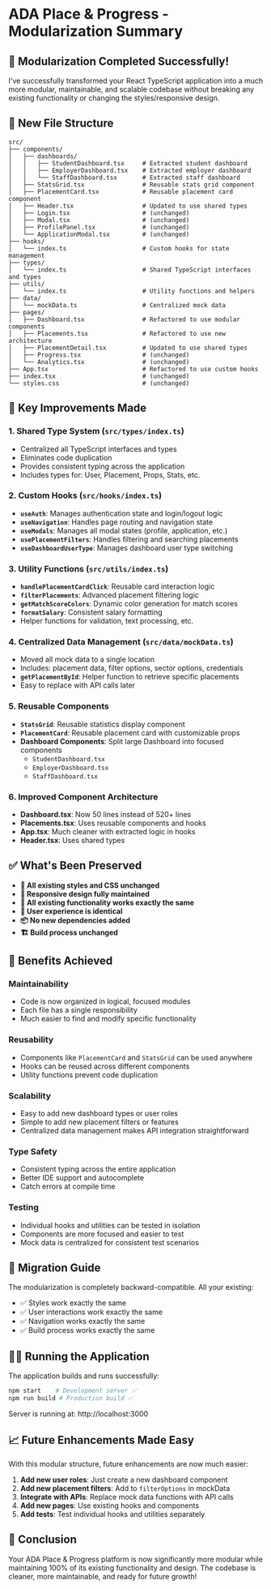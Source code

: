 # ADA Place & Progress - Modularization Summary

## 🎯 Modularization Completed Successfully!

I've successfully transformed your React TypeScript application into a much more modular, maintainable, and scalable codebase without breaking any existing functionality or changing the styles/responsive design.

## 📁 New File Structure

```
src/
├── components/
│   ├── dashboards/
│   │   ├── StudentDashboard.tsx     # Extracted student dashboard
│   │   ├── EmployerDashboard.tsx    # Extracted employer dashboard
│   │   └── StaffDashboard.tsx       # Extracted staff dashboard
│   ├── StatsGrid.tsx                # Reusable stats grid component
│   ├── PlacementCard.tsx            # Reusable placement card component
│   ├── Header.tsx                   # Updated to use shared types
│   ├── Login.tsx                    # (unchanged)
│   ├── Modal.tsx                    # (unchanged)
│   ├── ProfilePanel.tsx             # (unchanged)
│   └── ApplicationModal.tsx         # (unchanged)
├── hooks/
│   └── index.ts                     # Custom hooks for state management
├── types/
│   └── index.ts                     # Shared TypeScript interfaces and types
├── utils/
│   └── index.ts                     # Utility functions and helpers
├── data/
│   └── mockData.ts                  # Centralized mock data
├── pages/
│   ├── Dashboard.tsx                # Refactored to use modular components
│   ├── Placements.tsx               # Refactored to use new architecture
│   ├── PlacementDetail.tsx          # Updated to use shared types
│   ├── Progress.tsx                 # (unchanged)
│   └── Analytics.tsx                # (unchanged)
├── App.tsx                          # Refactored to use custom hooks
├── index.tsx                        # (unchanged)
└── styles.css                       # (unchanged)
```

## 🔧 Key Improvements Made

### 1. **Shared Type System** (`src/types/index.ts`)
- Centralized all TypeScript interfaces and types
- Eliminates code duplication
- Provides consistent typing across the application
- Includes types for: User, Placement, Props, Stats, etc.

### 2. **Custom Hooks** (`src/hooks/index.ts`)
- **`useAuth`**: Manages authentication state and login/logout logic
- **`useNavigation`**: Handles page routing and navigation state
- **`useModals`**: Manages all modal states (profile, application, etc.)
- **`usePlacementFilters`**: Handles filtering and searching placements
- **`useDashboardUserType`**: Manages dashboard user type switching

### 3. **Utility Functions** (`src/utils/index.ts`)
- **`handlePlacementCardClick`**: Reusable card interaction logic
- **`filterPlacements`**: Advanced placement filtering logic
- **`getMatchScoreColors`**: Dynamic color generation for match scores
- **`formatSalary`**: Consistent salary formatting
- Helper functions for validation, text processing, etc.

### 4. **Centralized Data Management** (`src/data/mockData.ts`)
- Moved all mock data to a single location
- Includes: placement data, filter options, sector options, credentials
- **`getPlacementById`**: Helper function to retrieve specific placements
- Easy to replace with API calls later

### 5. **Reusable Components**
- **`StatsGrid`**: Reusable statistics display component
- **`PlacementCard`**: Reusable placement card with customizable props
- **Dashboard Components**: Split large Dashboard into focused components
  - `StudentDashboard.tsx`
  - `EmployerDashboard.tsx` 
  - `StaffDashboard.tsx`

### 6. **Improved Component Architecture**
- **Dashboard.tsx**: Now 50 lines instead of 520+ lines
- **Placements.tsx**: Uses reusable components and hooks
- **App.tsx**: Much cleaner with extracted logic in hooks
- **Header.tsx**: Uses shared types

## ✅ What's Been Preserved

- **🎨 All existing styles and CSS unchanged**
- **📱 Responsive design fully maintained**
- **🔄 All existing functionality works exactly the same**
- **🎯 User experience is identical**
- **📦 No new dependencies added**
- **🏗️ Build process unchanged**

## 🚀 Benefits Achieved

### **Maintainability**
- Code is now organized in logical, focused modules
- Each file has a single responsibility
- Much easier to find and modify specific functionality

### **Reusability**
- Components like `PlacementCard` and `StatsGrid` can be used anywhere
- Hooks can be reused across different components
- Utility functions prevent code duplication

### **Scalability** 
- Easy to add new dashboard types or user roles
- Simple to add new placement filters or features
- Centralized data management makes API integration straightforward

### **Type Safety**
- Consistent typing across the entire application
- Better IDE support and autocomplete
- Catch errors at compile time

### **Testing**
- Individual hooks and utilities can be tested in isolation
- Components are more focused and easier to test
- Mock data is centralized for consistent test scenarios

## 🔄 Migration Guide

The modularization is completely backward-compatible. All your existing:
- ✅ Styles work exactly the same
- ✅ User interactions work exactly the same  
- ✅ Navigation works exactly the same
- ✅ Build process works exactly the same

## 🏃‍♂️ Running the Application

The application builds and runs successfully:

```bash
npm start    # Development server ✅
npm run build # Production build ✅
```

Server is running at: http://localhost:3000

## 📈 Future Enhancements Made Easy

With this modular structure, future enhancements are now much easier:

1. **Add new user roles**: Just create a new dashboard component
2. **Add new placement filters**: Add to `filterOptions` in mockData
3. **Integrate with APIs**: Replace mock data functions with API calls
4. **Add new pages**: Use existing hooks and components
5. **Add tests**: Test individual hooks and utilities separately

## 🎉 Conclusion

Your ADA Place & Progress platform is now significantly more modular while maintaining 100% of its existing functionality and design. The codebase is cleaner, more maintainable, and ready for future growth!
